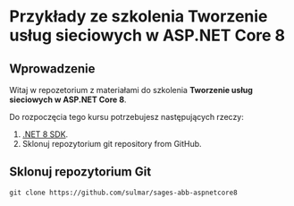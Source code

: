 # Przykłady ze szkolenia Tworzenie usług sieciowych w ASP.NET Core 8

## Wprowadzenie

Witaj w repozetorium z materiałami do szkolenia **Tworzenie usług sieciowych w ASP.NET Core 8**.

Do rozpoczęcia tego kursu potrzebujesz następujących rzeczy:

1. [.NET 8 SDK](https://dotnet.microsoft.com/en-us/download/dotnet/8.0).
2. Sklonuj repozytorium  git repository from GitHub.

## Sklonuj repozytorium Git

```
git clone https://github.com/sulmar/sages-abb-aspnetcore8
```
